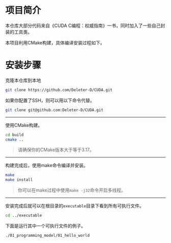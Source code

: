 # 项目简介

本仓库大部分代码来自《CUDA C编程：权威指南》一书，同时加入了一些自己封装的工具类。

本项目利用CMake构建，具体编译安装过程如下。

# 安装步骤

克隆本仓库到本地

```sh
git clone https://github.com/Deleter-D/CUDA.git
```

如果你配置了SSH，则可以用以下命令代替。

```sh
git clone git@github.com:Deleter-D/CUDA.git
```

---

使用CMake构建。

```sh
cd build
cmake ..
```
> 请确保你的CMake版本大于等于3.17。

---

构建完成后，使用make命令编译并安装。

```sh
make
make install
```

> 你可以在make过程中使用`make -j32`命令开启多线程。

---

安装完成后就可以在根目录的`executable`目录下看到所有可执行文件。

```sh
cd ../executable
```

下面是运行其中一个可执行文件的例子。

```sh
./01_programming_model/01_hello_world
```